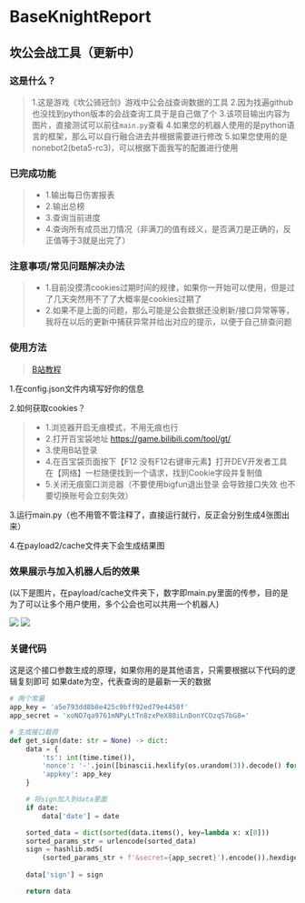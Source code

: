 <!--
 * @Author: 七画一只妖 1157529280@qq.com
 * @Date: 2023-03-27 09:43:36
 * @LastEditors: 七画一只妖 1157529280@qq.com
 * @LastEditTime: 2023-12-01 21:49:06
 * @FilePath: \060坎公骑冠剑会战工具\README.md
 * @Description: 这是默认设置,请设置`customMade`, 打开koroFileHeader查看配置 进行设置: https://github.com/OBKoro1/koro1FileHeader/wiki/%E9%85%8D%E7%BD%AE
-->
# BaseKnightReport
## 坎公会战工具（更新中）

### 这是什么？
> 1.这是游戏《坎公骑冠剑》游戏中公会战查询数据的工具
> 2.因为找遍github也没找到python版本的会战查询工具于是自己做了个
> 3.该项目输出内容为图片，直接测试可以前往`main.py`查看
> 4.如果您的机器人使用的是python语言的框架，那么可以自行融合进去并根据需要进行修改
> 5.如果您使用的是nonebot2(beta5-rc3)，可以根据下面我写的配置进行使用

### 已完成功能
>- 1.输出每日伤害报表
>- 2.输出总榜
>- 3.查询当前进度
>- 4.查询所有成员出刀情况（非满刀的值有歧义，是否满刀是正确的，反正值等于3就是出完了）

### 注意事项/常见问题解决办法
>- 1.目前没摸清cookies过期时间的规律，如果你一开始可以使用，但是过了几天突然用不了了大概率是cookies过期了
>- 2.如果不是上面的问题，那么可能是公会数据还没刷新/接口异常等等，我将在以后的更新中捕获异常并给出对应的提示，以便于自己排查问题

### 使用方法
> [B站教程](https://www.bilibili.com/video/BV1yz4y1A7PQ/)

1.在config.json文件内填写好你的信息

2.如何获取cookies？
>- 1.浏览器开启无痕模式，不用无痕也行
>- 2.打开百宝袋地址 https://game.bilibili.com/tool/gt/
>- 3.使用B站登录
>- 4.在百宝袋页面按下【F12 没有F12右键审元素】打开DEV开发者工具 在【网络】一栏随便找到一个请求，找到Cookie字段并复制值
>- 5.关闭无痕窗口浏览器（不要使用bigfun退出登录 会导致接口失效 也不要切换账号会立刻失效）

3.运行main.py（也不用管不管注释了，直接运行就行，反正会分别生成4张图出来）

4.在payload2/cache文件夹下会生成结果图

### 效果展示与加入机器人后的效果
(以下是图片，在payload/cache文件夹下，数字即main.py里面的传参，目的是为了可以让多个用户使用，多个公会也可以共用一个机器人)

![](https://cdngoapl.twip.top/image/%E8%BF%9B%E5%BA%A6%E8%A1%A8_114514.jpg)
![](https://cdngoapl.twip.top/image/%E8%A1%A8%E6%A0%BC%E5%9B%BE_114514.jpg)


### 关键代码
这是这个接口参数生成的原理，如果你用的是其他语言，只需要根据以下代码的逻辑复刻即可
如果date为空，代表查询的是最新一天的数据
~~~python
# 两个常量
app_key = 'a5e793dd8b8e425c9bff92ed79e4458f'
app_secret = 'xoNO7qa9761mNPyLtTn8zxPeX80iLnDonYCOzqS7bG8='

# 生成接口载荷
def get_sign(date: str = None) -> dict:
    data = {
        'ts': int(time.time()),
        'nonce': '-'.join([binascii.hexlify(os.urandom(3)).decode() for _ in range(3)]),
        'appkey': app_key
    }

    # 将sign加入到data里面
    if date:
        data['date'] = date

    sorted_data = dict(sorted(data.items(), key=lambda x: x[0]))
    sorted_params_str = urlencode(sorted_data)
    sign = hashlib.md5(
        (sorted_params_str + f'&secret={app_secret}').encode()).hexdigest()
    
    data['sign'] = sign

    return data
~~~